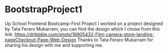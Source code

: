 # BootstrapProject1
Up School Frontend Bootcamp-First Project
I worked on a project designed by Tata Feraro Mukarram, you can find the design which I chose from this link: https://dribbble.com/shots/16905432-Film-camera-store-landing-pageCheckout-Page-Web-Design
Thanks to Tata Feraro Mukarram for sharing his design with me and supporting me.
